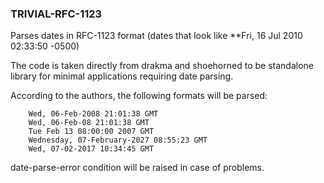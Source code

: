 ### TRIVIAL-RFC-1123

Parses dates in RFC-1123 format (dates that look like **Fri, 16 Jul 2010 02:33:50 -0500)


The code is taken directly from drakma and shoehorned to be standalone library for minimal applications requiring date parsing.

According to the authors, the following formats will be parsed:

```
    Wed, 06-Feb-2008 21:01:38 GMT
    Wed, 06-Feb-08 21:01:38 GMT
    Tue Feb 13 08:00:00 2007 GMT
    Wednesday, 07-February-2027 08:55:23 GMT
    Wed, 07-02-2017 10:34:45 GMT
```
date-parse-error condition will be raised in case of problems.
 
 
